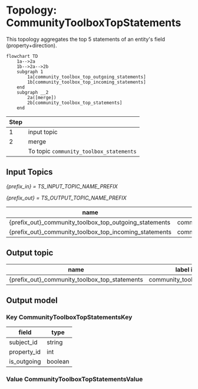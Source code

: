 # Topology: CommunityToolboxTopStatements

This topology aggregates the top 5 statements of an entity's field (property+direction).

```mermaid
flowchart TD
    1a-->2a
    1b-->2a-->2b
    subgraph 1
        1a[community_toolbox_top_outgoing_statements]
        1b[community_toolbox_top_incoming_statements]
    end
    subgraph __2
        2a([merge])
        2b[community_toolbox_top_statements]
    end  

```

| Step |                                         |
|------|-----------------------------------------|
| 1    | input topic                             |
| 2    | merge                                   |
|      | To topic `community_toolbox_statements` |

## Input Topics

_{prefix_in} = TS_INPUT_TOPIC_NAME_PREFIX_

_{prefix_out} = TS_OUTPUT_TOPIC_NAME_PREFIX_

| name                                                   | label in diagram                          | Type   |
|--------------------------------------------------------|-------------------------------------------|--------|
| {prefix_out}_community_toolbox_top_outgoing_statements | community_toolbox_top_outgoing_statements | KTable |
| {prefix_out}_community_toolbox_top_incoming_statements | community_toolbox_top_incoming_statements | KTable |

## Output topic

| name                                          | label in diagram                 |
|-----------------------------------------------|----------------------------------|
| {prefix_out}_community_toolbox_top_statements | community_toolbox_top_statements |

## Output model

### Key CommunityToolboxTopStatementsKey

| field                | type    |
|----------------------|---------|
| subject_id           | string  |
| property_id          | int     |
| is_outgoing          | boolean |

### Value CommunityToolboxTopStatementsValue
